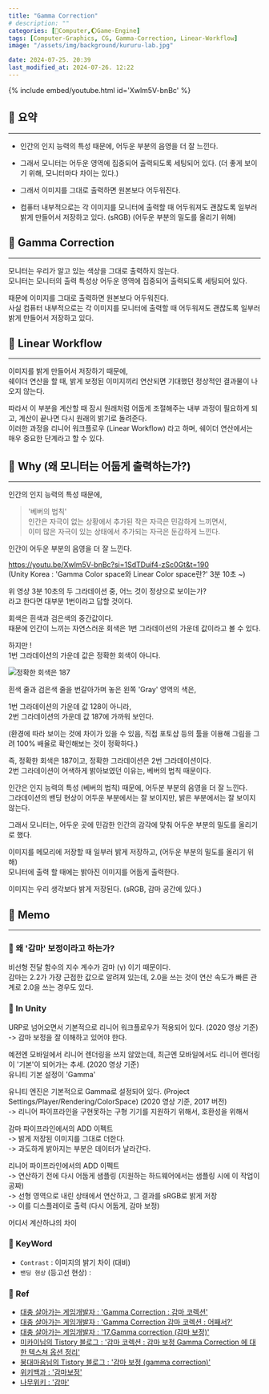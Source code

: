 ```yaml
---
title: "Gamma Correction"
# description: ""
categories: [💫Computer,🌔Game-Engine]
tags: [Computer-Graphics, CG, Gamma-Correction, Linear-Workflow]
image: "/assets/img/background/kururu-lab.jpg"

date: 2024-07-25. 20:39
last_modified_at: 2024-07-26. 12:22
---
```


{% include embed/youtube.html id='Xwlm5V-bnBc' %}

## 💫 요약

---

- 인간의 인지 능력의 특성 때문에, 어두운 부분의 음영을 더 잘 느낀다.

- 그래서 모니터는 어두운 영역에 집중되어 출력되도록 세팅되어 있다. (더 좋게 보이기 위해, 모니터마다 차이는 있다.)
- 그래서 이미지를 그대로 출력하면 원본보다 어두워진다.
- 컴퓨터 내부적으로는 각 이미지를 모니터에 출력할 때 어두워져도 괜찮도록 일부러 밝게 만들어서 저장하고 있다. (sRGB) (어두운 부분의 밀도를 올리기 위해)

## 💫 Gamma Correction

---

모니터는 우리가 알고 있는 색상을 그대로 출력하지 않는다.  
모니터는 모니터의 출력 특성상 어두운 영역에 집중되어 출력되도록 세팅되어 있다.  

때문에 이미지를 그대로 출력하면 원본보다 어두워진다.  
사실 컴퓨터 내부적으로는 각 이미지를 모니터에 출력할 때 어두워져도 괜찮도록 일부러 밝게 만들어서 저장하고 있다.  

## 💫 Linear Workflow

---

이미지를 밝게 만들어서 저장하기 때문에,  
쉐이더 연산을 할 때, 밝게 보정된 이미지끼리 연산되면 기대했던 정상적인 결과물이 나오지 않는다.  

따라서 이 부분을 계산할 때 잠시 원래처럼 어둡게 조절해주는 내부 과정이 필요하게 되고, 계산이 끝나면 다시 원래의 밝기로 돌려준다.  
이러한 과정을 리니어 워크플로우 (Linear Workflow) 라고 하며, 쉐이더 연산에서는 매우 중요한 단계라고 할 수 있다.  

## 💫 Why (왜 모니터는 어둡게 출력하는가?)

---

인간의 인지 능력의 특성 때문에,  

> '베버의 법칙'  
> 인간은 자극이 없는 상황에서 추가된 작은 자극은 민감하게 느끼면서,  
> 이미 많은 자극이 있는 상태에서 추가되는 자극은 둔감하게 느낀다.  

인간이 어두운 부분의 음영을 더 잘 느낀다.  

<https://youtu.be/Xwlm5V-bnBc?si=1SdTDuif4-zSc0Gt&t=190>  
(Unity Korea : 'Gamma Color space와 Linear Color space란?' 3분 10초 ~)  

위 영상 3분 10초의 두 그라데이션 중, 어느 것이 정상으로 보이는가?  
라고 한다면 대부분 1번이라고 답할 것이다.  

회색은 흰색과 검은색의 중간값이다.  
때문에 인간이 느끼는 자연스러운 회색은 1번 그라데이션의 가운데 값이라고 볼 수 있다.  

하지만 !  
1번 그라데이션의 가운데 값은 정확한 회색이 아니다.  

![정확한 회색은 187](https://img1.daumcdn.net/thumb/R1280x0/?scode=mtistory2&fname=https%3A%2F%2Ft1.daumcdn.net%2Fcfile%2Ftistory%2F26449A405483D53928)  

흰색 줄과 검은색 줄을 번갈아가며 놓은 왼쪽 'Gray' 영역의 색은,  

1번 그라데이션의 가운데 값 128이 아니라,  
2번 그라데이션의 가운데 값 187에 가까워 보인다.  

(환경에 따라 보이는 것에 차이가 있을 수 있음, 직접 포토샵 등의 툴을 이용해 그림을 그려 100% 배율로 확인해보는 것이 정확하다.)  

즉, 정확한 회색은 187이고, 정확한 그라데이션은 2번 그라데이션이다.  
2번 그라데이션이 어색하게 밝아보였던 이유는, 베버의 법칙 때문이다.  

인간은 인지 능력의 특성 (베버의 법칙) 때문에, 어두분 부분의 음영을 더 잘 느낀다.  
그라데이션의 밴딩 현상이 어두운 부분에서는 잘 보이지만, 밝은 부분에서는 잘 보이지 않는다.  

그래서 모니터는, 어두운 곳에 민감한 인간의 감각에 맞춰 어두운 부분의 밀도를 올리기로 했다.  

이미지를 메모리에 저장할 때 일부러 밝게 저장하고, (어두운 부분의 밀도를 올리기 위해)  
모니터에 출력 할 때에는 밝아진 이미지를 어둡게 출력한다.  

이미지는 우리 생각보다 밝게 저장된다. (sRGB, 감마 공간에 있다.)  

## 💫 Memo

---

### 🫧 왜 '감마' 보정이라고 하는가?

비선형 전달 함수의 지수 계수가 감마 (γ) 이기 때문이다.  
감마는 2.2가 가장 근접한 값으로 알려져 있는데, 2.0을 쓰는 것이 연산 속도가 빠른 관계로 2.0을 쓰는 경우도 있다.  

### 🫧 In Unity

URP로 넘어오면서 기본적으로 리니어 워크플로우가 적용되어 있다. (2020 영상 기준)  
-> 감마 보정을 잘 이해하고 있어야 한다.  

예전엔 모바일에서 리니어 렌더링을 쓰지 않았는데, 최근엔 모바일에서도 리니어 렌더링이 '기본'이 되어가는 추세. (2020 영상 기준)  
유니티 기본 설정이 'Gamma'  

유니티 엔진은 기본적으로 Gamma로 설정되어 있다. (Project Settings/Player/Rendering/ColorSpace) (2020 영상 기준, 2017 버전)  
-> 리니어 파이프라인을 구현못하는 구형 기기를 지원하기 위해서, 호환성을 위해서  

감마 파이프라인에서의 ADD 이펙트  
-> 밝게 저장된 이미지를 그대로 더한다.  
-> 과도하게 밝아지는 부분은 데이터가 날라간다.  

리니어 파이프라인에서의 ADD 이펙트  
-> 연산하기 전에 다시 어둡게 샘플링 (지원하는 하드웨어에서는 샘플링 시에 이 작업이 공짜)  
-> 선형 영역으로 내린 상태에서 연산하고, 그 결과를 sRGB로 밝게 저장  
-> 이를 디스플레이로 출력 (다시 어둡게, 감마 보정)  

어디서 계산하냐의 차이  

### 🫧 KeyWord

- `Contrast` : 이미지의 밝기 차이 (대비)
- `밴딩 현상` (등고선 현상) :

### 🫧 Ref

- [대충 살아가는 게임개발자 : 'Gamma Correction : 감마 코렉션'](https://chulin28ho.tistory.com/241)
- [대충 살아가는 게임개발자 : 'Gamma Correction 감마 코렉션 : 어째서?'](https://chulin28ho.tistory.com/242)
- [대충 살아가는 게임개발자 : '17.Gamma correction (감마 보정)'](https://chulin28ho.tistory.com/456)
- [미카이님의 Tistory 블로그 : '감마 코렉션 : 감마 보정 Gamma Correction 에 대한 텍스쳐 옵션 정리'](https://boysboy3.tistory.com/58)
- [붕대마음님의 Tistory 블로그 : '감마 보정 (gamma correction)'](https://mgun.tistory.com/1166)
- [위키백과 : '감마보정'](https://ko.wikipedia.org/wiki/감마_보정)
- [나무위키 : '감마'](https://namu.wiki/w/감마#s-2)
